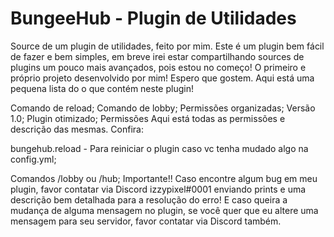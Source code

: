# BungeeHub - Plugin de Utilidades

Source de um plugin de utilidades, feito por mim. Este é um plugin bem fácil de fazer e bem simples, em breve irei estar compartilhando sources de plugins um pouco mais avançados, pois estou no começo! O primeiro e próprio projeto desenvolvido por mim! Espero que gostem. Aqui está uma pequena lista do o que contém neste plugin!

Comando de reload;
Comando de lobby;
Permissões organizadas;
Versão 1.0;
Plugin otimizado;
Permissões
Aqui está todas as permissões e descrição das mesmas. Confira:

bungehub.reload - Para reiniciar o plugin caso vc tenha mudado algo na config.yml;

Comandos
/lobby ou /hub;
Importante!!
Caso encontre algum bug em meu plugin, favor contatar via Discord izzypixel#0001 enviando prints e uma descrição bem detalhada para a resolução do erro! E caso queira a mudança de alguma mensagem no plugin, se você quer que eu altere uma mensagem para seu servidor, favor contatar via Discord também.
